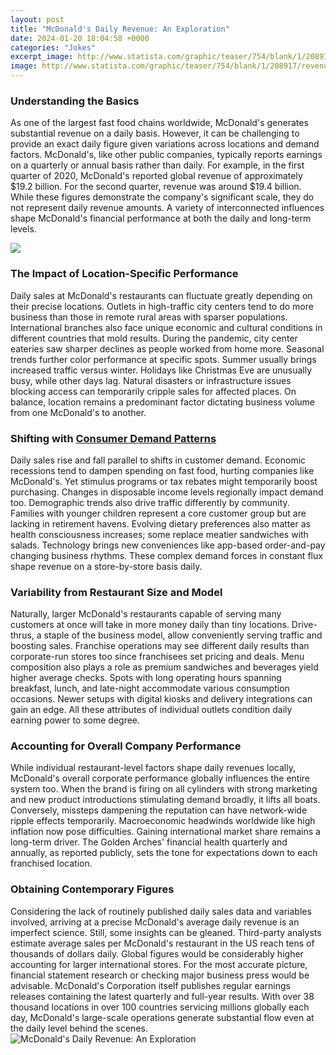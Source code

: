 ```yaml
---
layout: post
title: "McDonald's Daily Revenue: An Exploration"
date: 2024-01-20 18:04:58 +0000
categories: "Jokes"
excerpt_image: http://www.statista.com/graphic/teaser/754/blank/1/208917/revenue-of-the-mcdonalds-corporation-since-2005.jpg?msg=no
image: http://www.statista.com/graphic/teaser/754/blank/1/208917/revenue-of-the-mcdonalds-corporation-since-2005.jpg?msg=no
---
```


### Understanding the Basics
As one of the largest fast food chains worldwide, McDonald's generates substantial revenue on a daily basis. However, it can be challenging to provide an exact daily figure given variations across locations and demand factors. McDonald's, like other public companies, typically reports earnings on a quarterly or annual basis rather than daily. 
For example, in the first quarter of 2020, McDonald's reported global revenue of approximately $19.2 billion. For the second quarter, revenue was around $19.4 billion. While these figures demonstrate the company's significant scale, they do not represent daily revenue amounts. A variety of interconnected influences shape McDonald's financial performance at both the daily and long-term levels.

![](https://expandedramblings.com/wp-content/uploads/2021/03/mcdonalds-annual-revenue.png)
### The Impact of **Location-Specific Performance** 
Daily sales at McDonald's restaurants can fluctuate greatly depending on their precise locations. Outlets in high-traffic city centers tend to do more business than those in remote rural areas with sparser populations. International branches also face unique economic and cultural conditions in different countries that mold results. During the pandemic, city center eateries saw sharper declines as people worked from home more. 
Seasonal trends further color performance at specific spots. Summer usually brings increased traffic versus winter. Holidays like Christmas Eve are unusually busy, while other days lag. Natural disasters or infrastructure issues blocking access can temporarily cripple sales for affected places. On balance, location remains a predominant factor dictating business volume from one McDonald's to another.
### Shifting with [Consumer Demand Patterns](https://fistore.mysenprints.com/collection/abbate)
Daily sales rise and fall parallel to shifts in customer demand. Economic recessions tend to dampen spending on fast food, hurting companies like McDonald's. Yet stimulus programs or tax rebates might temporarily boost purchasing. Changes in disposable income levels regionally impact demand too. 
Demographic trends also drive traffic differently by community. Families with younger children represent a core customer group but are lacking in retirement havens. Evolving dietary preferences also matter as health consciousness increases; some replace meatier sandwiches with salads. Technology brings new conveniences like app-based order-and-pay changing business rhythms. These complex demand forces in constant flux shape revenue on a store-by-store basis daily.
### Variability from **Restaurant Size and Model**  
Naturally, larger McDonald's restaurants capable of serving many customers at once will take in more money daily than tiny locations. Drive-thrus, a staple of the business model, allow conveniently serving traffic and boosting sales. Franchise operations may see different daily results than corporate-run stores too since franchisees set pricing and deals. 
Menu composition also plays a role as premium sandwiches and beverages yield higher average checks. Spots with long operating hours spanning breakfast, lunch, and late-night accommodate various consumption occasions. Newer setups with digital kiosks and delivery integrations can gain an edge. All these attributes of individual outlets condition daily earning power to some degree.
### Accounting for **Overall Company Performance**
While individual restaurant-level factors shape daily revenues locally, McDonald's overall corporate performance globally influences the entire system too. When the brand is firing on all cylinders with strong marketing and new product introductions stimulating demand broadly, it lifts all boats. 
Conversely, missteps dampening the reputation can have network-wide ripple effects temporarily. Macroeconomic headwinds worldwide like high inflation now pose difficulties. Gaining international market share remains a long-term driver. The Golden Arches' financial health quarterly and annually, as reported publicly, sets the tone for expectations down to each franchised location.
### Obtaining Contemporary Figures
Considering the lack of routinely published daily sales data and variables involved, arriving at a precise McDonald's average daily revenue is an imperfect science. Still, some insights can be gleaned. Third-party analysts estimate average sales per McDonald's restaurant in the US reach tens of thousands of dollars daily. Global figures would be considerably higher accounting for larger international stores.
For the most accurate picture, financial statement research or checking major business press would be advisable. McDonald's Corporation itself publishes regular earnings releases containing the latest quarterly and full-year results. With over 38 thousand locations in over 100 countries servicing millions globally each day, McDonald's large-scale operations generate substantial flow even at the daily level behind the scenes.
![McDonald's Daily Revenue: An Exploration](http://www.statista.com/graphic/teaser/754/blank/1/208917/revenue-of-the-mcdonalds-corporation-since-2005.jpg?msg=no)